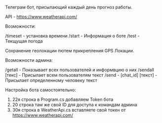 Телеграм бот, присылающий каждый день прогноз работы.



API - https://www.weatherapi.com/

Возможности:

/timeset - установка времени
/start - Информация о боте
/test - Текщущая погода

Сохранение геолокации пютем прикрепления GPS Локации.

Возможности админа:

/getall - Показывает всех пользователей и информвцию о них
/sendall [текс] - Присылает всем пользователям текст
/send - [chat_id] [текст] - Присылает определенному человеку текст

Настройка бота самостоятельно:
1. 22я строка в Program.cs добавляем Token бота
2. 20 строка там же свой ID для доступа к командам админа
3. 30я строка в WeatherApi.cs вставляете свой токен от https://www.weatherapi.com/
